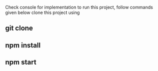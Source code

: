 
Check console for implementation 
to run this project, follow commands given below 
clone this project using

## git clone <Repo link>

## npm install

## npm start